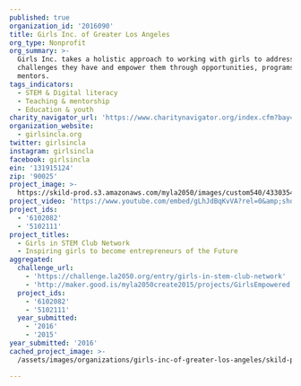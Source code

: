 ```yaml
---
published: true
organization_id: '2016090'
title: Girls Inc. of Greater Los Angeles
org_type: Nonprofit
org_summary: >-
  Girls Inc. takes a holistic approach to working with girls to address the
  challenges they have and empower them through opportunities, programs and
  mentors.
tags_indicators:
  - STEM & Digital literacy
  - Teaching & mentorship
  - Education & youth
charity_navigator_url: 'https://www.charitynavigator.org/index.cfm?bay=search.profile&ein=131915124'
organization_website:
  - girlsincla.org
twitter: girlsincla
instagram: girlsincla
facebook: girlsincla
ein: '131915124'
zip: '90025'
project_image: >-
  https://skild-prod.s3.amazonaws.com/myla2050/images/custom540/4330354165741-team91.jpg
project_video: 'https://www.youtube.com/embed/gLhJdBqKvVA?rel=0&amp;showinfo=0'
project_ids:
  - '6102082'
  - '5102111'
project_titles:
  - Girls in STEM Club Network
  - Inspiring girls to become entrepreneurs of the Future
aggregated:
  challenge_url:
    - 'https://challenge.la2050.org/entry/girls-in-stem-club-network'
    - 'http://maker.good.is/myla2050create2015/projects/GirlsEmpowered.html'
  project_ids:
    - '6102082'
    - '5102111'
  year_submitted:
    - '2016'
    - '2015'
year_submitted: '2016'
cached_project_image: >-
  /assets/images/organizations/girls-inc-of-greater-los-angeles/skild-prod.s3.amazonaws.com/myla2050/images/custom540/4330354165741-team91.jpg

---
```

